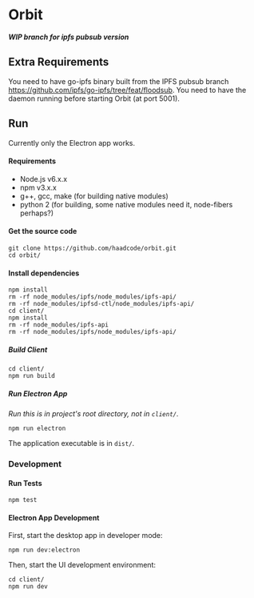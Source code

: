 # Orbit

***WIP branch for ipfs pubsub version***

## Extra Requirements

You need to have go-ipfs binary built from the IPFS pubsub branch https://github.com/ipfs/go-ipfs/tree/feat/floodsub. You need to have the daemon running before starting Orbit (at port 5001).

## Run

Currently only the Electron app works.

#### Requirements

- Node.js v6.x.x
- npm v3.x.x
- g++, gcc, make (for building native modules)
- python 2 (for building, some native modules need it, node-fibers perhaps?)

#### Get the source code
```
git clone https://github.com/haadcode/orbit.git
cd orbit/
```

#### Install dependencies
```
npm install
rm -rf node_modules/ipfs/node_modules/ipfs-api/
rm -rf node_modules/ipfsd-ctl/node_modules/ipfs-api/
cd client/
npm install
rm -rf node_modules/ipfs-api
rm -rf node_modules/ipfs/node_modules/ipfs-api/
```

##### Build Client
```
cd client/
npm run build
```

##### Run Electron App

*Run this is in project's root directory, not in `client/`.*

```
npm run electron
```

The application executable is in `dist/`.

### Development

#### Run Tests

```
npm test
```

#### Electron App Development

First, start the desktop app in developer mode:
```
npm run dev:electron
```

Then, start the UI development environment:
```
cd client/
npm run dev
```

